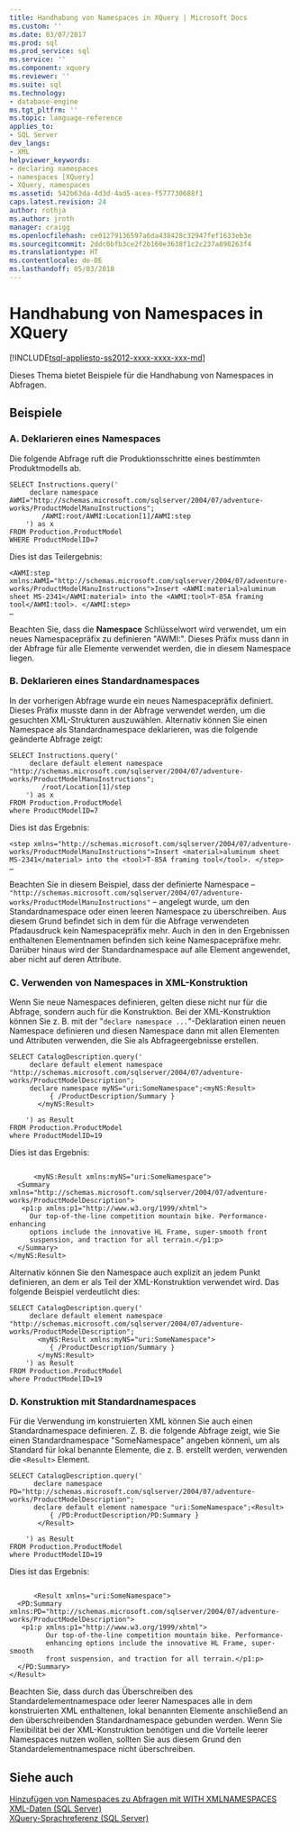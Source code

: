 ```yaml
---
title: Handhabung von Namespaces in XQuery | Microsoft Docs
ms.custom: ''
ms.date: 03/07/2017
ms.prod: sql
ms.prod_service: sql
ms.service: ''
ms.component: xquery
ms.reviewer: ''
ms.suite: sql
ms.technology:
- database-engine
ms.tgt_pltfrm: ''
ms.topic: language-reference
applies_to:
- SQL Server
dev_langs:
- XML
helpviewer_keywords:
- declaring namespaces
- namespaces [XQuery]
- XQuery, namespaces
ms.assetid: 542b63da-4d3d-4ad5-acea-f577730688f1
caps.latest.revision: 24
author: rothja
ms.author: jroth
manager: craigg
ms.openlocfilehash: ce01279136597a6da438428c32947fef1633eb3e
ms.sourcegitcommit: 2ddc0bfb3ce2f2b160e3638f1c2c237a898263f4
ms.translationtype: HT
ms.contentlocale: de-DE
ms.lasthandoff: 05/03/2018
---
```

# <a name="handling-namespaces-in-xquery"></a>Handhabung von Namespaces in XQuery
[!INCLUDE[tsql-appliesto-ss2012-xxxx-xxxx-xxx-md](../includes/tsql-appliesto-ss2012-xxxx-xxxx-xxx-md.md)]

  Dieses Thema bietet Beispiele für die Handhabung von Namespaces in Abfragen.  
  
## <a name="examples"></a>Beispiele  
  
### <a name="a-declaring-a-namespace"></a>A. Deklarieren eines Namespaces  
 Die folgende Abfrage ruft die Produktionsschritte eines bestimmten Produktmodells ab.  
  
```  
SELECT Instructions.query('  
     declare namespace AWMI="http://schemas.microsoft.com/sqlserver/2004/07/adventure-works/ProductModelManuInstructions";  
        /AWMI:root/AWMI:Location[1]/AWMI:step  
    ') as x  
FROM Production.ProductModel  
WHERE ProductModelID=7  
```  
  
 Dies ist das Teilergebnis:  
  
```  
<AWMI:step xmlns:AWMI="http://schemas.microsoft.com/sqlserver/2004/07/adventure-works/ProductModelManuInstructions">Insert <AWMI:material>aluminum sheet MS-2341</AWMI:material> into the <AWMI:tool>T-85A framing tool</AWMI:tool>. </AWMI:step>  
…  
```  
  
 Beachten Sie, dass die **Namespace** Schlüsselwort wird verwendet, um ein neues Namespacepräfix zu definieren "AWMI:". Dieses Präfix muss dann in der Abfrage für alle Elemente verwendet werden, die in diesem Namespace liegen.  
  
### <a name="b-declaring-a-default-namespace"></a>B. Deklarieren eines Standardnamespaces  
 In der vorherigen Abfrage wurde ein neues Namespacepräfix definiert. Dieses Präfix musste dann in der Abfrage verwendet werden, um die gesuchten XML-Strukturen auszuwählen. Alternativ können Sie einen Namespace als Standardnamespace deklarieren, was die folgende geänderte Abfrage zeigt:  
  
```  
SELECT Instructions.query('  
     declare default element namespace "http://schemas.microsoft.com/sqlserver/2004/07/adventure-works/ProductModelManuInstructions";  
        /root/Location[1]/step  
    ') as x  
FROM Production.ProductModel  
where ProductModelID=7  
```  
  
 Dies ist das Ergebnis:  
  
```  
<step xmlns="http://schemas.microsoft.com/sqlserver/2004/07/adventure-works/ProductModelManuInstructions">Insert <material>aluminum sheet MS-2341</material> into the <tool>T-85A framing tool</tool>. </step>  
…  
```  
  
 Beachten Sie in diesem Beispiel, dass der definierte Namespace – `"http://schemas.microsoft.com/sqlserver/2004/07/adventure-works/ProductModelManuInstructions"` – angelegt wurde, um den Standardnamespace oder einen leeren Namespace zu überschreiben. Aus diesem Grund befindet sich in dem für die Abfrage verwendeten Pfadausdruck kein Namespacepräfix mehr. Auch in den in den Ergebnissen enthaltenen Elementnamen befinden sich keine Namespacepräfixe mehr. Darüber hinaus wird der Standardnamespace auf alle Element angewendet, aber nicht auf deren Attribute.  
  
### <a name="c-using-namespaces-in-xml-construction"></a>C. Verwenden von Namespaces in XML-Konstruktion  
 Wenn Sie neue Namespaces definieren, gelten diese nicht nur für die Abfrage, sondern auch für die Konstruktion. Bei der XML-Konstruktion können Sie z. B. mit der "`declare namespace ...`"-Deklaration einen neuen Namespace definieren und diesen Namespace dann mit allen Elementen und Attributen verwenden, die Sie als Abfrageergebnisse erstellen.  
  
```  
SELECT CatalogDescription.query('  
     declare default element namespace "http://schemas.microsoft.com/sqlserver/2004/07/adventure-works/ProductModelDescription";  
     declare namespace myNS="uri:SomeNamespace";<myNS:Result>  
          { /ProductDescription/Summary }  
       </myNS:Result>  
  
    ') as Result  
FROM Production.ProductModel  
where ProductModelID=19  
```  
  
 Dies ist das Ergebnis:  
  
```  
  
      <myNS:Result xmlns:myNS="uri:SomeNamespace">  
  <Summary xmlns="http://schemas.microsoft.com/sqlserver/2004/07/adventure-works/ProductModelDescription">  
   <p1:p xmlns:p1="http://www.w3.org/1999/xhtml">  
     Our top-of-the-line competition mountain bike. Performance-enhancing   
     options include the innovative HL Frame, super-smooth front   
     suspension, and traction for all terrain.</p1:p>  
  </Summary>  
</myNS:Result>  
```  
  
 Alternativ können Sie den Namespace auch explizit an jedem Punkt definieren, an dem er als Teil der XML-Konstruktion verwendet wird. Das folgende Beispiel verdeutlicht dies:  
  
```  
SELECT CatalogDescription.query('  
     declare default element namespace "http://schemas.microsoft.com/sqlserver/2004/07/adventure-works/ProductModelDescription";  
       <myNS:Result xmlns:myNS="uri:SomeNamespace">  
          { /ProductDescription/Summary }  
       </myNS:Result>  
    ') as Result  
FROM Production.ProductModel  
where ProductModelID=19  
```  
  
### <a name="d-construction-using-default-namespaces"></a>D. Konstruktion mit Standardnamespaces  
 Für die Verwendung im konstruierten XML können Sie auch einen Standardnamespace definieren. Z. B. die folgende Abfrage zeigt, wie Sie einen Standardnamespace "SomeNamespace" angeben können\\, um als Standard für lokal benannte Elemente, die z. B. erstellt werden, verwenden die `<Result>` Element.  
  
```  
SELECT CatalogDescription.query('  
      declare namespace PD="http://schemas.microsoft.com/sqlserver/2004/07/adventure-works/ProductModelDescription";  
      declare default element namespace "uri:SomeNamespace";<Result>  
          { /PD:ProductDescription/PD:Summary }  
       </Result>  
  
    ') as Result  
FROM Production.ProductModel  
where ProductModelID=19  
```  
  
 Dies ist das Ergebnis:  
  
```  
  
      <Result xmlns="uri:SomeNamespace">  
  <PD:Summary xmlns:PD="http://schemas.microsoft.com/sqlserver/2004/07/adventure-works/ProductModelDescription">  
   <p1:p xmlns:p1="http://www.w3.org/1999/xhtml">  
         Our top-of-the-line competition mountain bike. Performance-  
         enhancing options include the innovative HL Frame, super-smooth   
         front suspension, and traction for all terrain.</p1:p>  
  </PD:Summary>  
</Result>  
```  
  
 Beachten Sie, dass durch das Überschreiben des Standardelementnamespace oder leerer Namespaces alle in dem konstruierten XML enthaltenen, lokal benannten Elemente anschließend an den überschreibenden Standardnamespace gebunden werden. Wenn Sie Flexibilität bei der XML-Konstruktion benötigen und die Vorteile leerer Namespaces nutzen wollen, sollten Sie aus diesem Grund den Standardelementnamespace nicht überschreiben.  
  
## <a name="see-also"></a>Siehe auch  
 [Hinzufügen von Namespaces zu Abfragen mit WITH XMLNAMESPACES](../relational-databases/xml/add-namespaces-to-queries-with-with-xmlnamespaces.md)   
 [XML-Daten &#40;SQL Server&#41;](../relational-databases/xml/xml-data-sql-server.md)   
 [XQuery-Sprachreferenz &#40;SQL Server&#41;](../xquery/xquery-language-reference-sql-server.md)  
  
  
